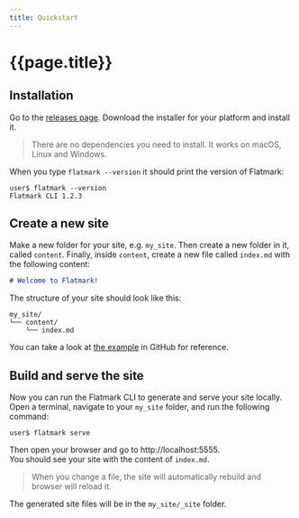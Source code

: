 ```yaml
---
title: Quickstart
---
```


# {{page.title}}

## Installation
Go to the [releases page](https://github.com/sake92/flatmark/releases).
Download the installer for your platform and install it.

> There are no dependencies you need to install. It works on macOS, Linux and Windows.

When you type `flatmark --version` it should print the version of Flatmark:
```shell
user$ flatmark --version
Flatmark CLI 1.2.3
```


## Create a new site

Make a new folder for your site, e.g. `my_site`.
Then create a new folder in it, called `content`.
Finally, inside `content`, create a new file called `index.md` with the following content:

```markdown
# Welcome to Flatmark!
```

The structure of your site should look like this:

```
my_site/
└── content/
    └── index.md
```

You can take a look at 
[the example](https://github.com/sake92/flatmark/tree/main/examples/minimal)
in GitHub for reference.

## Build and serve the site

Now you can run the Flatmark CLI to generate and serve your site locally.
Open a terminal, navigate to your `my_site` folder, and run the following command:

```shell
user$ flatmark serve
```

Then open your browser and go to http://localhost:5555.  
You should see your site with the content of `index.md`.

> When you change a file, the site will automatically rebuild and browser will reload it.

The generated site files will be in the `my_site/_site` folder.




